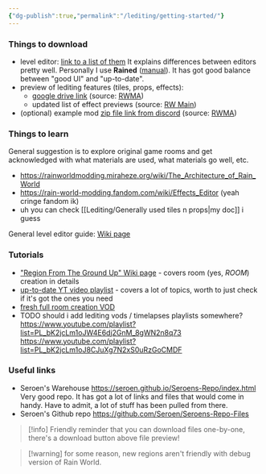 ```yaml
---
{"dg-publish":true,"permalink":"/lediting/getting-started/"}
---
```


### Things to download
- level editor: [link to a list of them](https://seroen.github.io/Seroens-Repo/info.html)
It explains differences between editors pretty well. Personally I use **Rained** ([manual](https://pkhead.github.io/rained/en/)). It has got good balance between "good UI" and "up-to-date". 
- preview of lediting features (tiles, props, effects):
    - [google drive link](https://drive.google.com/drive/u/0/folders/1mDhiQAi7CHkGy0Fd6Oi0s8tOZr7H152-) (source: [RWMA](https://discord.com/channels/1083481230839922688/1083506128010358915/1210363538397331567))
    - updated list of effect previews (source: [RW Main](https://discord.com/channels/291184728944410624/838185248981385256/1322828255190843412))
- (optional) example mod [zip file link from discord](https://nqywadcmwusjqlrg.public.blob.vercel-storage.com/notes/files/lediting/regionTemplate-uSyLk5ZX5XkDsNsaUn9NeCVu0Gz1lf.zip) (source: [RWMA](https://discord.com/channels/1083481230839922688/1083506128010358915/1268631425532563496))
### Things to learn
General suggestion is to explore original game rooms and get acknowledged with what materials are used, what materials go well, etc.
- https://rainworldmodding.miraheze.org/wiki/The_Architecture_of_Rain_World
- https://rain-world-modding.fandom.com/wiki/Effects_Editor (yeah cringe fandom ik)
- uh you can check [[Lediting/Generally used tiles n props\|my doc]] i guess

General level editor guide: [Wiki page](https://rainworldmodding.miraheze.org/wiki/Level_Editor)
### Tutorials
- ["Region From The Ground Up" Wiki page](https://rainworldmodding.miraheze.org/wiki/Region_From_The_Ground_Up) - covers room (yes, *ROOM*) creation in details
- [up-to-date YT video playlist](https://youtube.com/playlist?list=PLOpeR3bQUKEJIGBJ3TATHBLmNvZwyYioT) - covers a lot of topics, worth to just check if it's got the ones you need
- [fresh full room creation VOD](https://www.youtube.com/watch?v=SoDoDBdaZKw)
- TODO should i add lediting vods / timelapses playlists somewhere?
https://www.youtube.com/playlist?list=PL_bK2jcLm1oJW4E6dj2GnM_8gWN2n8q73
https://www.youtube.com/playlist?list=PL_bK2jcLm1oJ8CJuXg7N2xS0uRzGoCMDF
### Useful links
- Seroen's Warehouse 
https://seroen.github.io/Seroens-Repo/index.html
Very good repo. It has got a lot of links and files that would come in handy. Have to admit, a lot of stuff has been pulled from there.
- Seroen's Github repo
https://github.com/Seroen/Seroens-Repo-Files
> [!info] Friendly reminder that you can download files one-by-one, there's a download button above file preview!


> [!warning] for some reason, new regions aren't friendly with debug version of Rain World. 